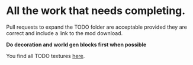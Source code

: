 All the work that needs completing. 
===========================
Pull requests to expand the TODO folder are acceptable provided they are correct and include a link to the mod download.

**Do decoration and world gen blocks first when possible**

You find all TODO textures [here](https://github.com/F32Organization/Faithful32-1.7.10/tree/master/TODO).
